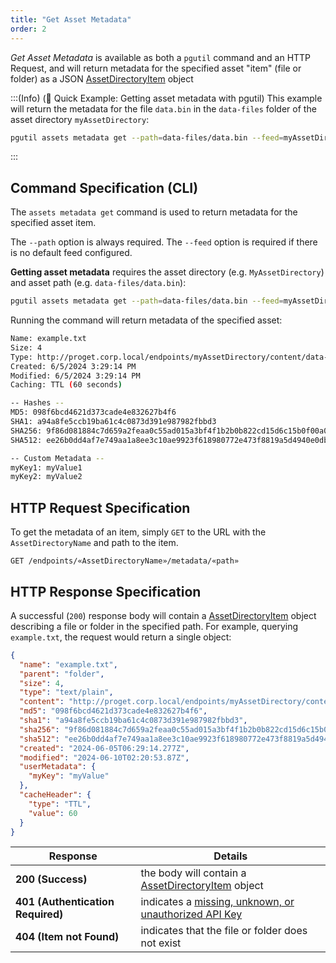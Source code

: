 ```yaml
---
title: "Get Asset Metadata"
order: 2
---
```


*Get Asset Metadata* is available as both a `pgutil` command and an HTTP Request, and will return metadata for the specified asset "item" (file or folder) as a JSON [AssetDirectoryItem](/docs/proget/api/assets#item-data) object 

:::(Info) (🚀 Quick Example: Getting asset metadata with pgutil)
This example will return the metadata for the file `data.bin` in the `data-files` folder of the asset directory `myAssetDirectory`:

```bash
pgutil assets metadata get --path=data-files/data.bin --feed=myAssetDirectory
```
:::

## Command Specification (CLI)
The `assets metadata get` command is used to return metadata for the specified asset item.

The `--path` option is always required. The `--feed` option is required if there is no default feed configured.

**Getting asset metadata** requires the asset directory (e.g. `MyAssetDirectory`) and asset path (e.g. `data-files/data.bin`):

```bash
pgutil assets metadata get --path=data-files/data.bin --feed=myAssetDirectory
```

Running the command will return metadata of the specified asset:

```bash
Name: example.txt
Size: 4
Type: http://proget.corp.local/endpoints/myAssetDirectory/content/data-files/example.txt
Created: 6/5/2024 3:29:14 PM
Modified: 6/5/2024 3:29:14 PM
Caching: TTL (60 seconds)

-- Hashes --
MD5: 098f6bcd4621d373cade4e832627b4f6
SHA1: a94a8fe5ccb19ba61c4c0873d391e987982fbbd3
SHA256: 9f86d081884c7d659a2feaa0c55ad015a3bf4f1b2b0b822cd15d6c15b0f00a08
SHA512: ee26b0dd4af7e749aa1a8ee3c10ae9923f618980772e473f8819a5d4940e0db27ac185f8a0e1d5f84f88bc887fd67b143732c304cc5fa9ad8e6f57f50028a8ff

-- Custom Metadata --
myKey1: myValue1
myKey2: myValue2
```

## HTTP Request Specification
To get the metadata of an item, simply `GET` to the URL with the `AssetDirectoryName` and path to the item.

```plaintext
GET /endpoints/«AssetDirectoryName»/metadata/«path»
```

## HTTP Response Specification
A successful (`200`) response body will contain a [AssetDirectoryItem](/docs/proget/api/assets#item-data) object describing a file or folder in the specified path. For example, querying `example.txt`, the request would return a single object:

```json
{
  "name": "example.txt",
  "parent": "folder",
  "size": 4,
  "type": "text/plain",
  "content": "http://proget.corp.local/endpoints/myAssetDirectory/content/data-files/example.txt",
  "md5": "098f6bcd4621d373cade4e832627b4f6",
  "sha1": "a94a8fe5ccb19ba61c4c0873d391e987982fbbd3",
  "sha256": "9f86d081884c7d659a2feaa0c55ad015a3bf4f1b2b0b822cd15d6c15b0f00a08",
  "sha512": "ee26b0dd4af7e749aa1a8ee3c10ae9923f618980772e473f8819a5d4940e0db27ac185f8a0e1d5f84f88bc887fd67b143732c304cc5fa9ad8e6f57f50028a8ff",
  "created": "2024-06-05T06:29:14.277Z",
  "modified": "2024-06-10T02:20:53.87Z",
  "userMetadata": {
    "myKey": "myValue"
  },
  "cacheHeader": {
    "type": "TTL",
    "value": 60
  }
}
```

| Response | Details |
| --- | --- |
| **200 (Success)** | the body will contain a [AssetDirectoryItem](/docs/proget/api/assets#item-data) object |
| **401 (Authentication Required)** | indicates a [missing, unknown, or unauthorized API Key](/docs/proget/api/assets#authentication) |
| **404 (Item not Found)** | indicates that the file or folder does not exist |